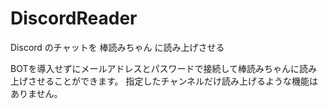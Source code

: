 # DiscordReader

Discord のチャットを 棒読みちゃん に読み上げさせる

BOTを導入せずにメールアドレスとパスワードで接続して棒読みちゃんに読み上げさせることができます。
指定したチャンネルだけ読み上げるような機能はありません。
